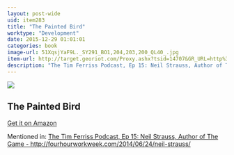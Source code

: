 ```yaml
---
layout: post-wide
uid: item283
title: "The Painted Bird"
worktype: "Development"
date: 2015-12-29 01:01:01
categories: book
image-url: 51XqsjYaF9L._SY291_BO1,204,203,200_QL40_.jpg
item-url: http://target.georiot.com/Proxy.ashx?tsid=14707&GR_URL=http%3A%2F%2Fwww.amazon.com%2FPainted-Bird-Jerzy-Kosinski%2Fdp%2F080213422X
description: "The Tim Ferriss Podcast, Ep 15: Neil Strauss, Author of The Game - http://fourhourworkweek.com/2014/06/24/neil-strauss/"
---
```

<a href="http://target.georiot.com/Proxy.ashx?tsid=14707&GR_URL=http%3A%2F%2Fwww.amazon.com%2FPainted-Bird-Jerzy-Kosinski%2Fdp%2F080213422X" target="blank"><img src="../../../../img/thumbs/51XqsjYaF9L._SY291_BO1,204,203,200_QL40_.jpg" class="prod-img"></a>
<h2>The Painted Bird</h2>
<p><a href="http://target.georiot.com/Proxy.ashx?tsid=14707&GR_URL=http%3A%2F%2Fwww.amazon.com%2FPainted-Bird-Jerzy-Kosinski%2Fdp%2F080213422X" target="blank">Get it on Amazon</a><p>
<p>Mentioned in: <a href="http://fourhourworkweek.com/2014/06/24/neil-strauss/" target="blank">The Tim Ferriss Podcast, Ep 15: Neil Strauss, Author of The Game - http://fourhourworkweek.com/2014/06/24/neil-strauss/</a></p>
